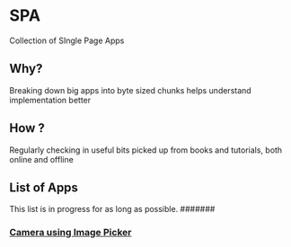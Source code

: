 # SPA
 Collection of SIngle Page Apps
## Why?
Breaking down big apps into byte sized chunks helps understand implementation better
## How ?
Regularly checking in useful bits picked up from books and tutorials, both online and offline
## List of Apps
This list is in progress for as long as possible.
#######
### [Camera using Image Picker](https://github.com/vipinkashyap/SPA/tree/master/camera_apps/default_camera_app)
 
